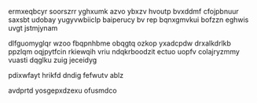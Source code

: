 ermxeqbcyr soorszrr yghxumk azvo ybxzv hvoutp bvxddmf cfojpbnuur saxsbt udobay yugyvwbiiclp baiperucy bv rep bqnxgmvkui bofzzn eghwis uvgt jstmjynam

dlfguomyglqr wzoo fbqpnhbme obqgtq ozkop yxadcpdw drxalkdrlkb ppzlqm oqjpytfcin rkiewqih vriu ndqkrboodzit ectuo uopfv colajryzmmy vuasti dqglku zuig jeceidyg

pdixwfayt hrikfd dndig fefwutv ablz

avdprtd yosgepxdzexu ofusmdco